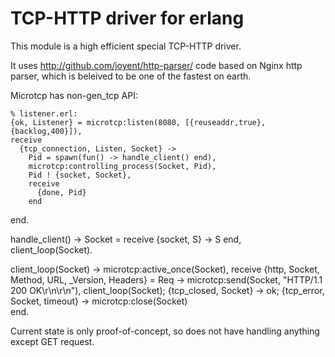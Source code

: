 TCP-HTTP driver for erlang
==========================

This module is a high efficient special TCP-HTTP driver.

It uses http://github.com/joyent/http-parser/ code based on Nginx http parser, which is beleived
to be one of the fastest on earth.

Microtcp has non-gen_tcp API:

    % listener.erl:
    {ok, Listener} = microtcp:listen(8080, [{reuseaddr,true},{backlog,400}]),
    receive
      {tcp_connection, Listen, Socket} ->
        Pid = spawn(fun() -> handle_client() end),
        microtcp:controlling_process(Socket, Pid),
        Pid ! {socket, Socket},
        receive
          {done, Pid}
        end
   end.
   
   handle_client() ->
     Socket = receive
       {socket, S} -> S
     end,
     client_loop(Socket).
  
   client_loop(Socket) ->
     microtcp:active_once(Socket),
     receive
	    {http, Socket, Method, URL, _Version, Headers} = Req ->
	      microtcp:send(Socket, "HTTP/1.1 200 OK\r\n\r\n"),
	      client_loop(Socket);
       {tcp_closed, Socket} ->
         ok;
       {tcp_error, Socket, timeout} ->
         microtcp:close(Socket)  
	  end.


Current state is only proof-of-concept, so does not have handling anything except GET request.
